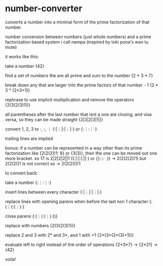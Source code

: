# number-converter
converts a number into a minimal form of the prime factorization of that number.

number conversion between numbers (just whole numbers) and a prime factorization based system i call nampa (inspired by toki pona's wan tu mute)

it works like this:

take a number {42}

find a set of numbers the are all prime and sum to the number {2 * 3 * 7}

break down any that are larger into the prime factors of that number - 1 {2 * 3 * (2*3+1)}

rephrase to use implicit multiplication and remove the operators {2(3(2(3)1))}

all parentheses after the last number that isnt a one are closing, and visa versa, so they can be made straight {2|3|2|3|1||}

convert 1, 2, 3 to ·, :, ⋮ {:|⋮|:|⋮|·} or {:⋮:⋮·}

trailing lines are implied

bonus: if a number can be represented in a way other than its prime factorization like {2(2(2))1: 9} or {3(3)}, then the one can be moved out one more bracket. so 17 is 2|2|2|2||1 ({:|:|:|:||·} or {}:::: ·}) -> 2(2(2(2))1) but 2(2(2))1 is 
not correct so -> 2(2(2()))1

to convert back:

take a number {:⋮:⋮·}

insert lines between every character {:|⋮|:|⋮|·}

replace lines with opening parens when before the last non 1 character {:(⋮(:(⋮)·}

close parens {:(⋮(:(⋮)·))}

replace with numbers {2(3(2(3)1))}

replace 2 and 3 with 2* and 3*, and 1 with +1 {2*(3*(2*(3)+1))}

evaluate left to right instead of the order of operations {2\*3\*7} -> {2\*21} -> {42}

voila!
